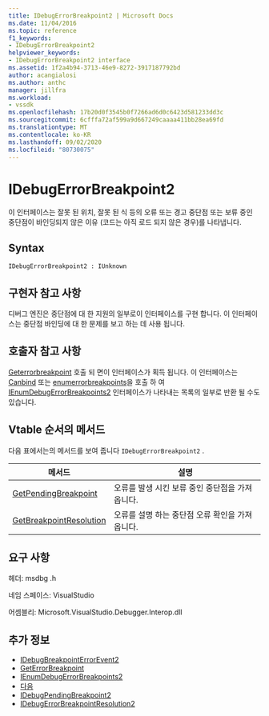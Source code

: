 ```yaml
---
title: IDebugErrorBreakpoint2 | Microsoft Docs
ms.date: 11/04/2016
ms.topic: reference
f1_keywords:
- IDebugErrorBreakpoint2
helpviewer_keywords:
- IDebugErrorBreakpoint2 interface
ms.assetid: 1f2a4b94-3713-46e9-8272-3917187792bd
author: acangialosi
ms.author: anthc
manager: jillfra
ms.workload:
- vssdk
ms.openlocfilehash: 17b20d0f3545b0f7266ad6d0c6423d581233dd3c
ms.sourcegitcommit: 6cfffa72af599a9d667249caaaa411bb28ea69fd
ms.translationtype: MT
ms.contentlocale: ko-KR
ms.lasthandoff: 09/02/2020
ms.locfileid: "80730075"
---
```

# <a name="idebugerrorbreakpoint2"></a>IDebugErrorBreakpoint2
이 인터페이스는 잘못 된 위치, 잘못 된 식 등의 오류 또는 경고 중단점 또는 보류 중인 중단점이 바인딩되지 않은 이유 (코드는 아직 로드 되지 않은 경우)를 나타냅니다.

## <a name="syntax"></a>Syntax

```
IDebugErrorBreakpoint2 : IUnknown
```

## <a name="notes-for-implementers"></a>구현자 참고 사항
 디버그 엔진은 중단점에 대 한 지원의 일부로이 인터페이스를 구현 합니다. 이 인터페이스는 중단점 바인딩에 대 한 문제를 보고 하는 데 사용 됩니다.

## <a name="notes-for-callers"></a>호출자 참고 사항
 [Geterrorbreakpoint](../../../extensibility/debugger/reference/idebugbreakpointerrorevent2-geterrorbreakpoint.md) 호출 되 면이 인터페이스가 획득 됩니다. 이 인터페이스는 [Canbind](../../../extensibility/debugger/reference/idebugpendingbreakpoint2-canbind.md) 또는 [enumerrorbreakpoints](../../../extensibility/debugger/reference/idebugpendingbreakpoint2-enumerrorbreakpoints.md)을 호출 하 여 [IEnumDebugErrorBreakpoints2](../../../extensibility/debugger/reference/ienumdebugerrorbreakpoints2.md) 인터페이스가 나타내는 목록의 일부로 반환 될 수도 있습니다.

## <a name="methods-in-vtable-order"></a>Vtable 순서의 메서드
 다음 표에서는의 메서드를 보여 줍니다 `IDebugErrorBreakpoint2` .

|메서드|설명|
|------------|-----------------|
|[GetPendingBreakpoint](../../../extensibility/debugger/reference/idebugerrorbreakpoint2-getpendingbreakpoint.md)|오류를 발생 시킨 보류 중인 중단점을 가져옵니다.|
|[GetBreakpointResolution](../../../extensibility/debugger/reference/idebugerrorbreakpoint2-getbreakpointresolution.md)|오류를 설명 하는 중단점 오류 확인을 가져옵니다.|

## <a name="requirements"></a>요구 사항
 헤더: msdbg .h

 네임 스페이스: VisualStudio

 어셈블리: Microsoft.VisualStudio.Debugger.Interop.dll

## <a name="see-also"></a>추가 정보
- [IDebugBreakpointErrorEvent2](../../../extensibility/debugger/reference/idebugbreakpointerrorevent2.md)
- [GetErrorBreakpoint](../../../extensibility/debugger/reference/idebugbreakpointerrorevent2-geterrorbreakpoint.md)
- [IEnumDebugErrorBreakpoints2](../../../extensibility/debugger/reference/ienumdebugerrorbreakpoints2.md)
- [다음](../../../extensibility/debugger/reference/ienumdebugerrorbreakpoints2-next.md)
- [IDebugPendingBreakpoint2](../../../extensibility/debugger/reference/idebugpendingbreakpoint2.md)
- [IDebugErrorBreakpointResolution2](../../../extensibility/debugger/reference/idebugerrorbreakpointresolution2.md)
